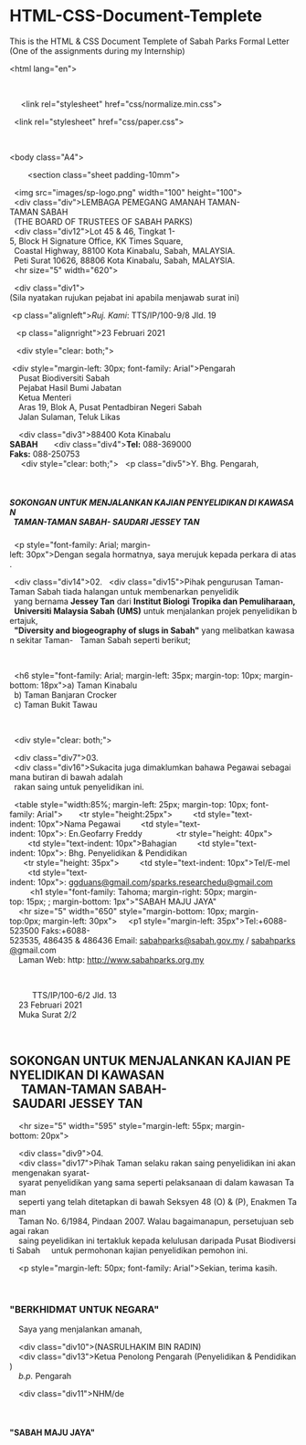 # HTML-CSS-Document-Templete
This is the HTML &amp; CSS Document Templete of Sabah Parks Formal Letter (One of the assignments during my Internship)

<!DOCTYPE html>
<html lang="en">

<head>
  <meta charset="utf-8">
  <title>A4</title>

  <!-- Normalize or reset CSS with your favorite library -->
  <link rel="stylesheet" href="css/normalize.min.css">
  
  <!-- Load paper.css for happy printing -->
  <link rel="stylesheet" href="css/paper.css">

  <!-- Set page size here: A5, A4 or A3 -->
  <!-- Set also "landscape" if you need -->
  <style>@page { 
    size: A4}
  img {
      float: left;
      margin-left: 50px;
      margin-top: 55px;
      margin-right: 15px;
  }
  .div {
  margin-left: 40px;
  font-weight: bold;
  margin-top: 58px;
  font-size: 19px;
  }
  .div12 {
  margin-left: 150px;
  font-size: 15px;
  }
  .div1 {
      text-align: center;
      clear:left;
      font-size: 12px;
  }
  .alignleft {
  float: left;
  width:50%;
  text-align:left;
  font-family: Arial;
  margin-left: 50px;
}

.alignright {
 float: left;
 width:35%;
 text-align:right;
 font-family: Arial;
}
.div3 {
  float: left;
  width:50%;
  text-align:left;
  font-family: Arial;
}
.div4 {
 float: left;
 margin-left:100px;
}
.div5 {
  text-align: left;
  clear: right;
  margin-left: 30px;
  font-style: italic;
  font-family: Arial;
}
h5 {
  font-size: 16px;
  font-family: Arial;
  word-spacing: 8px;
  margin-left: 30px;
}
.div14 {
  float: left;
  width:0%;
  text-align:left;
  font-family: Arial;
  margin-left: 30px;
}
.div15 {
 text-indent: 55px;
 font-family: Arial;
 text-align: justify;
 margin-left: 30px;
}
p5 {
  margin-left: 25px;

}
h6 {
  position: relative;
  left: 15px;
  font-size: 15px;
}
.div7 {
  float: left;
  width:0%;
  text-align:left;
  font-family: Arial;
  margin-left: 30px;
}
.div16 {
 text-indent: 55px;
 font-family: Arial;
 text-align: justify;
 margin-left: 30px;
}
table, td {
  position: relative;
  left: 10px;
  border: 1px solid black;
  border-collapse: collapse;
}
h1 {
  text-align: center;
  line-height: 3.0;
  font-size: 25px;
}
p1 {
  color: blue;
  font-size: 13px;
  font-family: "Times New Roman";
}
p2 {
  color: blue;
  font-size: 13px;
  display: flex;
  justify-content: center;
  align-items: center;
  font-family: "Times New Roman";
}
page {
  background: white;
  display: block;
  margin: 0 auto;
  margin-bottom: 0.5cm;
  box-shadow: 0 0 0.5cm rgba(0,0,0,0.5);
}
page[size="A4"] {  
  width: 21cm;
  height: 29.7cm; 
}
.div8 {
  position: left;
  margin-left: 45px;
  margin-top: 60px;
  font-style: italic;
  font-family: Arial;
  font-size: 12px;
}
h2 {
  margin-left: 5px;
  font-size: 18px;
  font-family: Arial;
  font-size: 16px;
  text-align-last: center;
}
.div9 {
  float: left;
  width:0%;
  text-align:left;
  font-family: Arial;
  margin-left: 50px;
}
.div17 {
 text-indent: 55px;
 font-family: Arial;
 text-align: justify;
 margin-left: 50px;
 margin-right: 60px;
}
h3 {
  font-style: italic;
  font-family: Arial;
  font-size: 16px;
  margin-left: 50px;
}
p4 {
  margin-left: 50px;
  font-family: Arial;
}
.div10 {
  font-weight: bold;
  font-family: Arial;
  margin-left: 50px;
  margin-top: 60px;
}
.div13 {
  margin-left: 50px;
  font-family: Arial;
}
.div11 {
  font-size: 10px;
  font-family: Arial;
  line-height: 5;
  margin-left: 50px;
}
h4 {
  text-align: center;
  font-size: 25px;
  font-family: Tahoma;
}

  </style>
  
</head>

 
 <body class="A4">

  <!-- Each sheet element should have the class "sheet" -->
  <!-- "padding-**mm" is optional: you can set 10, 15, 20 or 25 -->
  <section class="sheet padding-10mm">

  <img src="images/sp-logo.png" width="100" height="100">
  
  <div class="div">LEMBAGA PEMEGANG AMANAH TAMAN-TAMAN SABAH<br>
  (THE BOARD OF TRUSTEES OF SABAH PARKS)</div>
  <div class="div12">Lot 45 & 46, Tingkat 1-5, Block H Signature Office, KK Times Square,<br>
  Coastal Highway, 88100 Kota Kinabalu, Sabah, MALAYSIA.<br>
  Peti Surat 10626, 88806 Kota Kinabalu, Sabah, MALAYSIA.</div>
  <hr size="5" width="620"></hr>

  <div class="div1">(Sila nyatakan rujukan pejabat ini apabila menjawab surat ini)</div>

 <p class="alignleft"><i>Ruj. Kami</i>: TTS/IP/100-9/8 Jld. 19</p>
 
 <p class="alignright">23 Februari 2021</p>
 </div>
 <div style="clear: both;"></div>

 <div style="margin-left: 30px; font-family: Arial">Pengarah<br>
    Pusat Biodiversiti Sabah<br>
    Pejabat Hasil Bumi Jabatan<br>
    Ketua Menteri<br>
    Aras 19, Blok A, Pusat Pentadbiran Negeri Sabah<br>
    Jalan Sulaman, Teluk Likas<br>

    <div class="div3">88400 Kota Kinabalu<br><b>SABAH</b></div>
 
    <div class="div4"><b>Tel:</b> 088-369000<br><b>Faks:</b> 088-250753</br></div>
  </div>
  <div style="clear: both;"></div>
  <p class="div5">Y. Bhg. Pengarah,</p>
  <h5>SOKONGAN UNTUK MENJALANKAN KAJIAN PENYELIDIKAN DI KAWASAN<br>
  TAMAN-TAMAN SABAH- SAUDARI JESSEY TAN</h5>
  <p style="font-family: Arial; margin-left: 30px">Dengan segala hormatnya, saya merujuk kepada perkara di atas.</p>
  <div class="div14">02.</div>
  <div class="div15">Pihak pengurusan Taman-Taman Sabah tiada halangan untuk membenarkan penyelidik
  yang bernama <b>Jessey Tan</b> dari <b>Institut Biologi Tropika dan Pemuliharaan,</b>
  <b>Universiti Malaysia Sabah (UMS)</b> untuk menjalankan projek penyelidikan bertajuk,
  <b>"Diversity and biogeography of slugs in Sabah"</b> yang melibatkan kawasan sekitar Taman-
  Taman Sabah seperti berikut;</p>
  </div>

  <h6 style="font-family: Arial; margin-left: 35px; margin-top: 10px; margin-bottom: 18px">a) Taman Kinabalu<br>
  b) Taman Banjaran Crocker<br>
  c) Taman Bukit Tawau</p>
  </h6>

  <div style="clear: both;"></div>

  <div class="div7">03.</div>
  <div class="div16">Sukacita juga dimaklumkan bahawa Pegawai sebagaimana butiran di bawah adalah<br>
  rakan saing untuk penyelidikan ini.</div>

  <table style="width:85%; margin-left: 25px; margin-top: 10px; font-family: Arial">
      <tr style="height:25px">
        <td style="text-indent: 10px">Nama Pegawai</td>
        <td style="text-indent: 10px">: En.Geofarry Freddy</td> 
      </tr>
      <tr style="height: 40px">
        <td style="text-indent: 10px">Bahagian</td>
        <td style="text-indent: 10px">: Bhg. Penyelidikan & Pendidikan</td>
      </tr>
      <tr style="height: 35px">
        <td style="text-indent: 10px">Tel/E-mel</td>
        <td style="text-indent: 10px">: ggduans@gmail.com/sparks.researchedu@gmail.com</td>
      </tr>
    </table>
    <h1 style="font-family: Tahoma; margin-right: 50px; margin-top: 15px; ; margin-bottom: 1px">"SABAH MAJU JAYA"</h1>
    <hr size="5" width="650" style="margin-bottom: 10px; margin-top:0px; margin-left: 30px"></hr>
    <p1 style="margin-left: 35px">Tel:+6088-523500 Faks:+6088-523535, 486435 & 486436 Email: <u>sabahparks@sabah.gov.my</u> / <u>sabahparks@</u>gmail.com<br></p1>
    <p2>Laman Web: http: <u>http://www.sabahparks.org.my</u></p2>
  </div>

  </section>
</body>

<body>
  
  <section class="sheet padding-10mm">
    <div class="div8">TTS/IP/100-6/2 Jld. 13<br>
    23 Februari 2021<br>
    Muka Surat 2/2</div>

    <h2>SOKONGAN UNTUK MENJALANKAN KAJIAN PENYELIDIKAN DI KAWASAN<br>
    TAMAN-TAMAN SABAH- SAUDARI JESSEY TAN</h2>
    <hr size="5" width="595" style="margin-left: 55px; margin-bottom: 20px">

    <div class="div9">04.</div>
    <div class="div17">Pihak Taman selaku rakan saing penyelidikan ini akan mengenakan syarat-
    syarat penyelidikan yang sama seperti pelaksanaan di dalam kawasan Taman
    seperti yang telah ditetapkan di bawah Seksyen 48 (O) & (P), Enakmen Taman
    Taman No. 6/1984, Pindaan 2007. Walau bagaimanapun, persetujuan sebagai rakan
    saing peyelidikan ini tertakluk kepada kelulusan daripada Pusat Biodiversiti Sabah
    untuk permohonan kajian penyelidikan pemohon ini.</div>

    <p style="margin-left: 50px; font-family: Arial">Sekian, terima kasih.</p>

    <h3>"BERKHIDMAT UNTUK NEGARA"</h3>

    <p4>Saya yang menjalankan amanah,</p4>

    <div class="div10">(NASRULHAKIM BIN RADIN)</div>
    <div class="div13">Ketua Penolong Pengarah (Penyelidikan & Pendidikan)<br>
    <i>b.p.</i> Pengarah</div>

    <div class="div11">NHM/de</div>

    <h4>"SABAH MAJU JAYA"</h4>
  </section>
</body>
</html>
